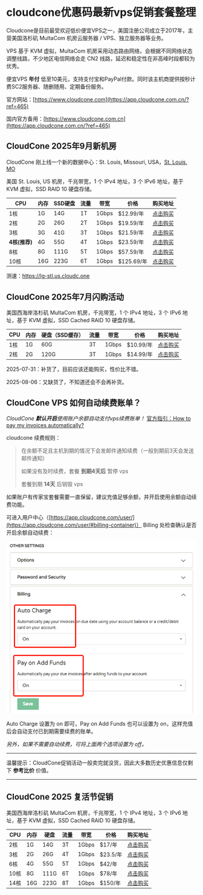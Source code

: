 # cloudcone优惠码最新vps促销套餐整理

Cloudcone是目前最受欢迎低价便宜VPS之一，美国注册公司成立于2017年，主营美国洛杉矶 MultaCom 机房云服务器 / VPS、独立服务器等业务。

VPS 基于 KVM 虚拟，MultaCom 机房采用动态路由网络，会根据不同网络状态调整线路，不少地区电信网络会走 CN2 线路，延迟和稳定性在非高峰时段都较为优秀。

便宜VPS **年付** 低至10美元，支持支付宝和PayPal付款。同时该主机商提供按秒计费SC2服务器、随删随用、定期备份服务。

官方网站：[https://www.cloudcone.com](https://app.cloudcone.com.cn/?ref=465)

国内官方备用：[https://www.cloudcone.com.cn](https://app.cloudcone.com.cn/?ref=465)

## CloudCone 2025年9月新机房

CloudCone 刚上线一个新的数据中心：St. Louis, Missouri, USA，[St. Louis, MO](https://news.cloudcone.com/cloudcone-expands-with-a-new-location-hello-st.-louis-1dsPyE)

美国 St. Louis, US 机房，千兆带宽，1 个 IPv4 地址，3 个 IPv6 地址，基于 KVM 虚拟，SSD RAID 10 硬盘存储。

| CPU | 内存  | SSD硬盘 | 流量  | 带宽  | 价格  | 购买地址 |
| --- | --- | --- | --- | --- | --- | --- |
| 1核  | 1G  | 14G | 1T  | 1Gbps | $12.99/年 | [点击购买](https://app.cloudcone.com.cn/vps/415/create?ref=465&token=ssd-vps-stl-launch-1) |
| 2核  | 2G  | 26G | 2T  | 1Gbps | $19.59/年 | [点击购买](https://app.cloudcone.com.cn/vps/416/create?ref=465&token=ssd-vps-stl-launch-2) |
| 3核  | 3G  | 41G | 3T  | 1Gbps | $21.59/年 | [点击购买](https://app.cloudcone.com.cn/vps/417/create?ref=465&token=ssd-vps-stl-launch-3) |
| **4核(推荐)**  | 4G  | 55G | 4T  | 1Gbps | $23.59/年 | [点击购买](https://app.cloudcone.com.cn/vps/418/create?ref=465&token=ssd-vps-stl-launch-4) |
| 8核  | 8G  | 111G | 5T  | 1Gbps | $57.59/年 | [点击购买](https://app.cloudcone.com.cn/vps/419/create?ref=465&token=ssd-vps-stl-launch-5) |
| 10核  | 16G  | 223G | 6T  | 1Gbps | $125.69/年 | [点击购买](https://app.cloudcone.com.cn/vps/420/create?ref=465&token=ssd-vps-stl-launch-6) |

测速：https://lg-stl.us.cloudc.one

## CloudCone 2025年7月闪购活动

美国西海岸洛杉矶 MultaCom 机房，千兆带宽，1 个 IPv4 地址，3 个 IPv6 地址，基于 KVM 虚拟，SSD Cached RAID 10 硬盘存储。

| CPU | 内存  | 硬盘（SSD缓存） | 流量  | 带宽  | 价格  | 购买地址 |
| --- | --- | --- | --- | --- | --- | --- |
| 1核  | 1G  | 60G | 3T  | 1Gbps | $10.99/年 | [点击购买](https://app.cloudcone.com.cn/vps/405/create?ref=465&token=flash-q3-25-vps-1) |
| 2核  | 2G  | 120G | 3T  | 1Gbps | $14.99/年 | [点击购买](https://app.cloudcone.com.cn/vps/406/create?ref=465&token=flash-q3-25-vps-2) |

2025-07-31：补货了，目前应该还能购买，性价比不错。

2025-08-06：又缺货了，不知道还会不会再补货。

## CloudCone VPS 如何自动续费账单？

 *CloudCone **默认开启**使用账户余额自动支付vps续费账单！*  [官方指引：How to pay my invoices automatically?](https://help.cloudcone.com/en-us/article/how-to-pay-my-invoices-automatically-1rz8lm3/)

 cloudcone 续费规则：
 
> 在余额不足且主机到期的情况下会发邮件通知续费（一般到期前3天会发送邮件通知）
> 
> 如果没有及时续费，套餐 **到期4天后** 暂停 vps
> 
> 套餐到期 **14天** 后销毁 vps

如果账户有传家宝套餐需要一直保留，建议充值足够余额，并开启使用余额自动续费功能。

可进入用户中心（[https://app.cloudcone.com/user/](https://app.cloudcone.com/user/#billing-container)） Billing 处检查确认是否开启余额自动续费：

[![cloudcone自动续费](cloudcone_20250806_091153.png)](https://app.cloudcone.com.cn/?ref=465)

Auto Charge 设置为 on 即可，Pay on Add Funds 也可以设置为 on，这样充值后会自动支付已到期需要续费的账单。

*另外，如果不需要自动续费，可将上面两个选项设置为 off。*

---

温馨提示：CloudCone促销活动一般卖完就没货，因此大多数历史优惠信息仅剩下 **参考比价** 价值。

---

## CloudCone 2025 复活节促销

美国西海岸洛杉矶 MultaCom 机房，千兆带宽，1 个 IPv4 地址，3 个 IPv6 地址，基于 KVM 虚拟，SSD Cached RAID 10 硬盘存储。

| CPU | 内存  | 硬盘 | 流量  | 带宽  | 价格  | 购买地址 |
| --- | --- | --- | --- | --- | --- | --- |
| 2核  | 1G  | 14G | 3T  | 1Gbps | $17/年 | [点击购买](https://app.cloudcone.com.cn/vps/383/create?ref=465&token=easter-25-ssd-vps-1) |
| 3核  | 2G  | 26G | 4T  | 1Gbps | $23.5/年 | [点击购买](https://app.cloudcone.com.cn/vps/384/create?ref=465&token=easter-25-ssd-vps-2) |
| 6核  | 4G  | 55G | 5T  | 1Gbps | $42/年 | [点击购买](https://app.cloudcone.com.cn/vps/385/create?ref=465&token=easter-25-ssd-vps-3) |
| 10核 | 8G  | 111G | 6T  | 1Gbps | $78/年 | [点击购买](https://app.cloudcone.com.cn/vps/386/create?ref=465&token=easter-25-ssd-vps-4) |
| 14核 | 16G | 223G | 8T  | 1Gbps | $150/年 | [点击购买](https://app.cloudcone.com.cn/vps/387/create?ref=465&token=easter-25-ssd-vps-5) |

